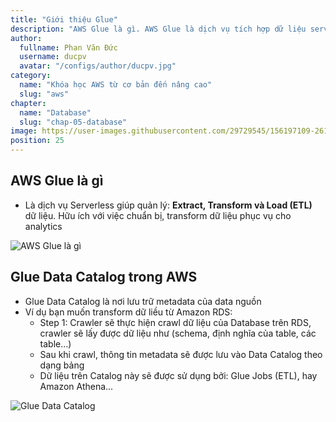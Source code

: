 ```yaml
---
title: "Giới thiệu Glue"
description: "AWS Glue là gì. AWS Glue là dịch vụ tích hợp dữ liệu server-less, giúp người dùng dễ dàng tìm kiếm, chuẩn bị và tổng hợp dữ liệu cho hoạt động phân tích, máy học và phát triển ứng dụng."
author:
  fullname: Phan Văn Đức
  username: ducpv
  avatar: "/configs/author/ducpv.jpg"
category:
  name: "Khóa học AWS từ cơ bản đến nâng cao"
  slug: "aws"
chapter:
  name: "Database"
  slug: "chap-05-database"
image: https://user-images.githubusercontent.com/29729545/156197109-261efa39-6875-49b0-8817-937244765d9d.png
position: 25
---
```


## AWS Glue là gì

- Là dịch vụ Serverless giúp quản lý: **Extract, Transform và Load (ETL)** dữ liệu. Hữu ích với việc chuẩn bị, transform dữ liệu phục vụ cho analytics

![AWS Glue là gì](https://user-images.githubusercontent.com/29729545/156197109-261efa39-6875-49b0-8817-937244765d9d.png)

## Glue Data Catalog trong AWS

- Glue Data Catalog là nơi lưu trữ metadata của data nguồn
- Ví dụ bạn muốn transform dữ liều từ Amazon RDS:
  - Step 1: Crawler sẽ thực hiện crawl dữ liệu của Database trên RDS, crawler sẽ lấy được dữ liệu như (schema, định nghĩa của table, các table...)
  - Sau khi crawl, thông tin metadata sẽ được lưu vào Data Catalog theo dạng bảng
  - Dữ liệu trên Catalog này sẽ được sử dụng bởi: Glue Jobs (ETL), hay Amazon Athena...

![Glue Data Catalog](https://user-images.githubusercontent.com/29729545/156202343-764934a2-ed83-470a-ac2e-1e8822e34cb8.png)
